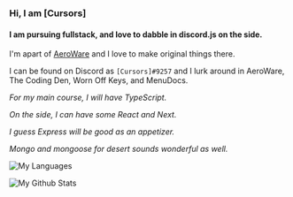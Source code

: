 ### Hi, I am \[Cursors\]

#### I am pursuing fullstack, and love to dabble in discord.js on the side.

I'm apart of [AeroWare](https://github.com/aero-ware/) and I love to make original things there.

I can be found on Discord as `[Cursors]#9257` and I lurk around in AeroWare, The Coding Den, Worn Off Keys, and MenuDocs.

*For my main course, I will have TypeScript.*

*On the side, I can have some React and Next.*

*I guess Express will be good as an appetizer.*

*Mongo and mongoose for desert sounds wonderful as well.*

![My Languages](https://github-readme-stats.vercel.app/api/top-langs/?username=cursorsdottsx&layout=compact&theme=dark)

![My Github Stats](https://github-readme-stats.vercel.app/api?username=cursorsdottsx&count_private=true&show_icons=true&theme=dark)
